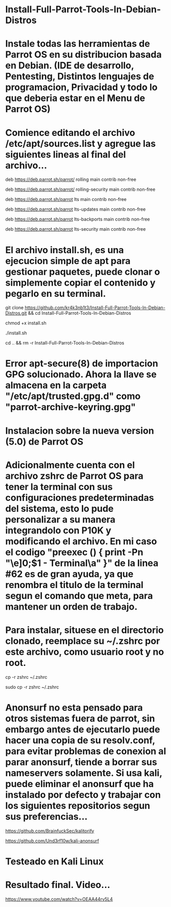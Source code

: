 # Install-Full-Parrot-Tools-In-Debian-Distros

# Instale todas las herramientas de Parrot OS en su distribucion basada en Debian. (IDE de desarrollo, Pentesting, Distintos lenguajes de programacion, Privacidad y todo lo que deberia estar en el Menu de Parrot OS)

# Comience editando el archivo /etc/apt/sources.list y agregue las siguientes lineas al final del archivo...

deb https://deb.parrot.sh/parrot/ rolling main contrib non-free

deb https://deb.parrot.sh/parrot/ rolling-security main contrib non-free

deb https://deb.parrot.sh/parrot lts main contrib non-free

deb https://deb.parrot.sh/parrot lts-updates main contrib non-free

deb https://deb.parrot.sh/parrot lts-backports main contrib non-free

deb https://deb.parrot.sh/parrot lts-security main contrib non-free

# El archivo install.sh, es una ejecucion simple de apt para gestionar paquetes, puede clonar o simplemente copiar el contenido y pegarlo en su terminal.

git clone https://github.com/kr4k3nb1t3/Install-Full-Parrot-Tools-In-Debian-Distros.git && cd Install-Full-Parrot-Tools-In-Debian-Distros

chmod +x install.sh

./install.sh

cd .. && rm -r Install-Full-Parrot-Tools-In-Debian-Distros

# Error apt-secure(8) de importacion GPG solucionado. Ahora la llave se almacena en la carpeta "/etc/apt/trusted.gpg.d" como "parrot-archive-keyring.gpg"

# Instalacion sobre la nueva version (5.0) de Parrot OS 

# Adicionalmente cuenta con el archivo zshrc de Parrot OS para tener la terminal con sus configuraciones predeterminadas del sistema, esto lo pude personalizar a su manera integrandolo con P10K y modificando el archivo. En mi caso el codigo "preexec () { print -Pn "\e]0;$1 - Terminal\a" }" de la linea #62 es de gran ayuda, ya que renombra el titulo de la terminal segun el comando que meta, para mantener un orden de trabajo.

# Para instalar, situese en el directorio clonado, reemplace su ~/.zshrc por este archivo, como usuario root y no root.

cp -r zshrc ~/.zshrc

sudo cp -r zshrc ~/.zshrc

# Anonsurf no esta pensado para otros sistemas fuera de parrot, sin embargo antes de ejecutarlo puede hacer una copia de su resolv.conf, para evitar problemas de conexion al parar anonsurf, tiende a borrar sus nameservers solamente. Si usa kali, puede eliminar el anonsurf que ha instalado por defecto y trabajar con los siguientes repositorios segun sus preferencias...

https://github.com/BrainfuckSec/kalitorify

https://github.com/Und3rf10w/kali-anonsurf

# Testeado en Kali Linux

# Resultado final. Video...

https://www.youtube.com/watch?v=OEAA44rv5L4
